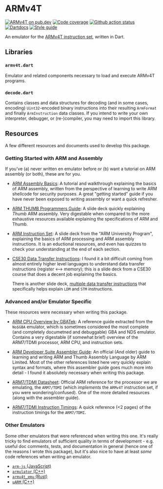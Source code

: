 # ARMv4T

[![ARMv4T on pub.dev][pub_img]][pub_url]
[![Code coverage][cov_img]][cov_url]
[![Github action status][gha_img]][gha_url]
[![Dartdocs][doc_img]][doc_url]
[![Style guide][sty_img]][sty_url]

[pub_url]: https://pub.dartlang.org/packages/armv4t
[pub_img]: https://img.shields.io/pub/v/armv4t.svg
[gha_url]: https://github.com/matanlurey/armv4t.dart/actions
[gha_img]: https://github.com/matanlurey/armv4t.dart/workflows/Dart/badge.svg
[cov_url]: https://codecov.io/gh/matanlurey/armv4t.dart
[cov_img]: https://codecov.io/gh/matanlurey/armv4t.dart/branch/master/graph/badge.svg
[doc_url]: https://www.dartdocs.org/documentation/armv4t/latest
[doc_img]: https://img.shields.io/badge/Documentation-armv4t-blue.svg
[sty_url]: https://pub.dev/packages/pedantic
[sty_img]: https://img.shields.io/badge/style-pedantic-40c4ff.svg

An emulator for the [ARMv4T instruction set][], written in Dart.

[armv4t instruction set]: https://developer.arm.com/docs/dvi0025/latest/arm922t-with-ahb-system-on-chip-platform-os-processor/the-armv4t-architecture/the-armv4t-instruction-sets

## Libraries

### `armv4t.dart`

Emulator and related components necessary to load and execute ARMv4T programs.

### `decode.dart`

Contains classes and data structures for decoding (and in some cases, encoding)
`Uint32`-encoded binary instructions into their resulting `ArmFormat` and
finally `ArmInstruction` data classes. If you intend to write your own
interpreter, debugger, or (re-)compiler, you may need to import this library.

## Resources

A few different resources and documents used to develop this package.

### Getting Started with ARM and Assembly

If you've (a) never written en emulator before or (b) want a tutorial on ARM
assembly (or both), these are for you.

- [ARM Assembly Basics](https://azeria-labs.com/writing-arm-assembly-part-1/):
  A tutorial and walkthrough explaining the basics of ARM assembly, written from
  the perspective of learning to write ARM shellcode for security purposes. A
  great "getting started" guide if you have never been exposed to writing
  assembly or want a quick refresher.

- [ARM THUMB Programmers Guide](doc/arm-thumb-programmers-model.pdf): A slide
  deck quickly explaining _Thumb_ ARM assembly. Very digestable when compared
  to the more exhaustive resources available explaining the specifications of
  ARM and Thumb.

- [ARM Instruction Set](doc/arm-instruction-set-slides.pdf): A slide deck from
  the "ARM University Program", explaining the basics of ARM processing and ARM
  assembly instructions. It is an eductional resources, and even has quizzes to
  check your understanding at the end of each section.

- [CSE30 Data Transfer Instructions](doc/cse30-data-transfer-instructions.pdf):
  I found it a bit difficult coming from almost entirely higher level languages
  to understand data transfer instructions (register <--> memory); this is a
  slide deck from a CSE30 course that does a decent job explaining the basics.

  There is another slide deck,
  [multiple data transfer instructions](doc/arm-multiple-data-transfers.pdf)
  that specifically helps explain `LDM` and `STM` instructions.

### Advanced and/or Emulator Specific

These resources were necessary when writing this package.

- [ARM CPU Overview by GBATek](https://problemkaputt.de/gbatek.htm#armcpuoverview):
  A reference guide extracted from the `No$GBA` emulator, which is sometimes
  considered the most complete (and completely documetned and debuggable) GBA
  and NDS emulator. Contains a very digestable (if somewhat brief) overview of
  the ARM7/TDMI processor, ARM CPU, and instruction sets.

- [ARM Developer Suite Assembler Guide](doc/arm-assembler-guide.pdf): An
  official (And older) guide to learning and writing ARM and Thumb Assembly
  Language by ARM Limited. Most of the other references listed here very quickly
  explain syntax and formats, where this assembler guide goes much more into
  detail - I found it absolutely necessary when writing this package.

- [ARM7/TDMI Datasheet](doc/arm7tdmi-data-sheet.pdf): Official ARM reference for
  the processor we are emulating, the `ARM7/TDMI` (which _implements_ the
  `ARMv4T` instruction set, if you were wondering/confused). One of the more
  detailed resources (along with the assembler guide).

- [ARM7/TDMI Instruction Timings](doc/arm7tdmi-timings.pdf): A quick reference
  (<2 pages) of the instruction timings for the `ARM7/TDMI`.

### Other Emulators

Some other emulators that were referenced when writing this one. It's really
tricky to find emulators of sufficient quality in terms of development - e.g.
useful doc comments, tests, and documentation in general (hence one of the
reasons I wrote this package), but it's also nice to have at least _some_
code references when writing an emulator.

- [`arm-js` (JavaScript)](https://github.com/ozaki-r/arm-js)
- [`armulator` (C++)](https://github.com/nfsu/armulator)
- [`armv4t_emu` (Rust)](https://github.com/daniel5151/armv4t_emu)
- [`uARM` (C++)](https://github.com/mellotanica/uARM)
